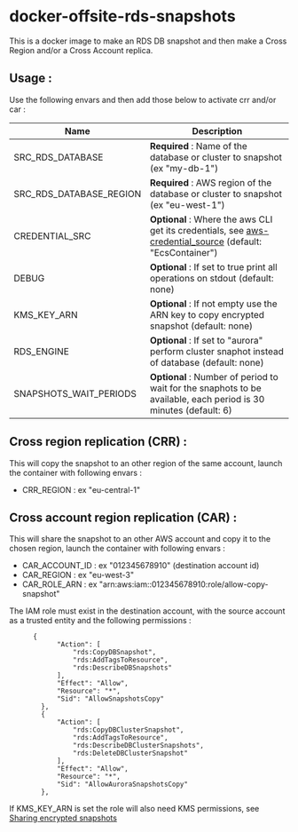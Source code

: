 # docker-offsite-rds-snapshots

This is a docker image to make an RDS DB snapshot and then make a Cross Region and/or a Cross Account replica.


## Usage :

Use the following envars and then add those below to activate crr and/or car :


| Name          | Description |
| ------------- |-------------|
| SRC_RDS_DATABASE | **Required** : Name of the database or cluster to snapshot (ex "my-db-1") |
| SRC_RDS_DATABASE_REGION | **Required** : AWS region of the database or cluster to snapshot (ex "eu-west-1") |
| CREDENTIAL_SRC | **Optional** : Where the aws CLI get its credentials, see [aws-credential_source](https://docs.aws.amazon.com/sdkref/latest/guide/setting-global-credential_source.html) (default: "EcsContainer") |
| DEBUG | **Optional** : If set to true print all operations on stdout (default: none) |
| KMS_KEY_ARN  | **Optional** : If not empty use the ARN key to copy encrypted snapshot (default: none) |
| RDS_ENGINE | **Optional** : If set to "aurora" perform cluster snaphot instead of database (default: none) |
| SNAPSHOTS_WAIT_PERIODS | **Optional** : Number of period to wait for the snaphots to be available, each period is 30 minutes (default: 6) |



## Cross region replication (CRR) :

This will copy the snapshot to an other region of the same account, launch the container with following envars :

* CRR_REGION : ex "eu-central-1"


## Cross account region replication (CAR) :

This will share the snapshot to an other AWS account and copy it to the chosen region, launch the container with following envars :

 * CAR_ACCOUNT_ID	: ex "012345678910" (destination account id)
 * CAR_REGION	: ex "eu-west-3"
 * CAR_ROLE_ARN	: ex "arn:aws:iam::012345678910:role/allow-copy-snapshot"

The IAM role must exist in the destination account, with the source account as a trusted entity and the following permissions :

```
      {
            "Action": [
                "rds:CopyDBSnapshot",
                "rds:AddTagsToResource",
                "rds:DescribeDBSnapshots"
            ],
            "Effect": "Allow",
            "Resource": "*",
            "Sid": "AllowSnapshotsCopy"
        },
        {
            "Action": [
                "rds:CopyDBClusterSnapshot",
                "rds:AddTagsToResource",
                "rds:DescribeDBClusterSnapshots",
                "rds:DeleteDBClusterSnapshot"
            ],
            "Effect": "Allow",
            "Resource": "*",
            "Sid": "AllowAuroraSnapshotsCopy"
        },
```

If KMS_KEY_ARN is set the role will also need KMS permissions, see [Sharing encrypted snapshots](https://docs.aws.amazon.com/AmazonRDS/latest/AuroraUserGuide/USER_ShareSnapshot.html#USER_ShareSnapshot.Encrypted)
